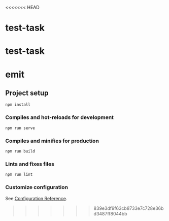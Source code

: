 <<<<<<< HEAD
# test-task
test-task
=======
# emit

## Project setup
```
npm install
```

### Compiles and hot-reloads for development
```
npm run serve
```

### Compiles and minifies for production
```
npm run build
```

### Lints and fixes files
```
npm run lint
```

### Customize configuration
See [Configuration Reference](https://cli.vuejs.org/config/).
>>>>>>> 839e3df9f63cb8733e7c728e36bd3487ff8044bb
